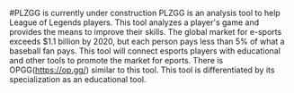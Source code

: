#PLZGG is currently under construction
PLZGG is an analysis tool to help League of Legends players. This tool analyzes a player's game and provides the means to improve their skills.
The global market for e-sports exceeds $1.1 billion by 2020, but each person pays less than 5% of what a baseball fan pays. This tool will connect esports players with educational and other tools to promote the market for eports.
There is OPGG(https://op.gg/) similar to this tool. This tool is differentiated by its specialization as an educational tool.
